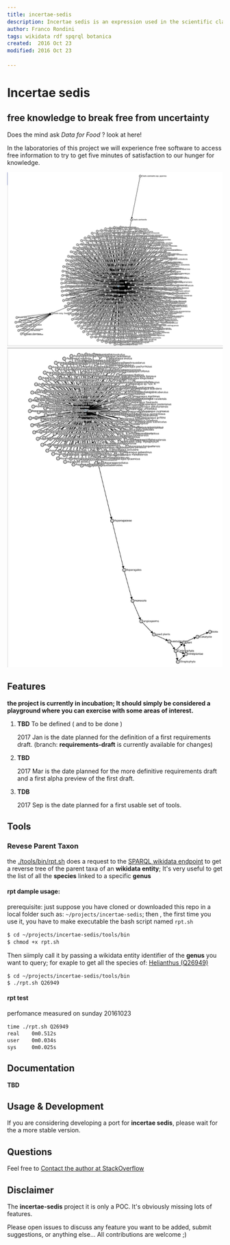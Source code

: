 ```yaml
---
title: incertae-sedis
description: Incertae sedis is an expression used in the scientific classification to indicate an uncertain systematic position of a taxon.
author: Franco Rondini
tags: wikidata rdf spqrql botanica
created:  2016 Oct 23
modified: 2016 Oct 23

---
```


Incertae sedis
=========

## free knowledge to break free from uncertainty 
Does the mind ask *Data for Food* ? look at here!  

In the laboratories of this project we will experience free software to access free information 
to try to get five minutes of satisfaction to our hunger for knowledge.

[![rpt-graph](https://github.com/rondinif/incertae-sedis/raw/master/docs/img/rpt-graph-Q157378.png)](#features)
[![rpt-graph](https://github.com/rondinif/incertae-sedis/raw/master/docs/img/rpt-graph-Q2853420.png)](#features)

Features
--------
**the project is currently in incubation; It should simply be considered a playground where you can exercise with some areas of interest.** 

1. **TBD** To be defined ( and to be done )
     
    2017 Jan is the date planned for the definition of a first requirements draft.
    (branch: **requirements-draft** is currently available for changes)
    
2. **TBD**

    2017 Mar is the date planned for the more definitive requirements draft 
    and a first alpha preview of the first draft.

3. **TDB**

    2017 Sep is the date planned for a first usable set of tools.


Tools
--------

### Revese Parent Taxon
the [./tools/bin/rpt.sh](https://raw.githubusercontent.com/rondinif/incertae-sedis/master/tools/bin/rpt.sh) does a request to the [SPARQL wikidata endpoint](https://query.wikidata.org/sparql?) 
to get a reverse tree of the parent taxa of an **wikidata entity**; 
It's very useful to get the list of all the **species** linked to a specific **genus**  

#### rpt dample usage:
prerequisite: just suppose you have cloned or downloaded this repo in a local folder 
such as: ```~/projects/incertae-sedis```; 
then , the first time you use it, you have to make executable the bash script named ```rpt.sh```

``` bash
$ cd ~/projects/incertae-sedis/tools/bin  
$ chmod +x rpt.sh
```

Then siimply call it by passing a wikidata entity identifier of the **genus** you want to query; 
for exaple to get all the species of: [ Helianthus (Q26949) ](https://www.wikidata.org/wiki/Q26949)
```
$ cd ~/projects/incertae-sedis/tools/bin  
$ ./rpt.sh Q26949
```

#### rpt test 
perfomance measured on sunday 20161023
```
time ./rpt.sh Q26949
real	0m0.512s
user	0m0.034s
sys	    0m0.025s
```


Documentation
-------------

**TBD**

Usage & Development
-------------------

If you are considering developing a port for **incertae sedis**, 
please wait for the a more stable version. 

Questions 
---------

Feel free to [Contact the author at StackOverflow](http://stackoverflow.com/users/1657028/franco-rondini)

Disclaimer
----------

The **incertae-sedis** project it is only a POC. 
It's obviously missing lots of features. 

Please open issues to discuss any feature you want to be added, 
submit suggestions, or anything else...
All contributions are welcome ;)